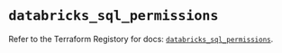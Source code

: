 # `databricks_sql_permissions`

Refer to the Terraform Registory for docs: [`databricks_sql_permissions`](https://registry.terraform.io/providers/databricks/databricks/1.20.0/docs/resources/sql_permissions).
